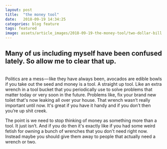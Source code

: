 ```yaml
---
layout: post
title:  "the money tool"
date:   2018-09-19 14:34:25
categories: blog feature
tags: featured
image: assets/article_images/2018-09-19-the-money-tool/two-dollar-bill.JPG
---
```


## Many of us including myself have been confused lately. So allow me to clear that up. 
<br />
Politics are a mess — like they have always been, avocados are edible bowls if you take out the seed and money is a tool. A straight up tool. Like an extra wrench in a tool bucket that you periodically use to solve problems that matter today or very soon in the future. Problems like, fix your brand new toilet that's now leaking all over your house. That wrench wasn’t really important until now. It's great if you have it handy and if you don’t then you’re up shit creek.

The point is we need to stop thinking of money as something more than a tool. It just isn’t. And if you do then it's exactly like if you had some weird fetish for owning a bunch of wrenches that you don't need right now. Instead maybe you should give them away to people that actually need a wrench or two.

<!-- #Mediator Formats and CSS features

Examples for different formats and css features

#Header Formats
#Header1
##Header2

#Blockquotes
>Lorem ipsum dolor sit amet, consetetur sadipscing elitr, sed diam nonumy eirmod tempor invidunt ut labore et dolore magna aliquyam erat, sed diam voluptua. At vero eos et accusam et justo duo dolores et ea rebum. Stet clita kasd gubergren, no sea takimata sanctus

#Lists
##orderd lists
1. one
2. two
3. three

##unorderd lists
- Apple
- Banana
- Plum

#Links
This is an [example link](http://example.com/ "With a Title").

#Combinations
>Lorem ipsum dolor sit amet, consetetur sadipscing elitr, sed diam nonumy eirmod tempor invidunt ut labore et dolore magna aliquyam erat, sed diam voluptua. At vero eos et accusam et justo duo dolores et ea rebum. Stet clita kasd gubergren, no sea takimata sanctus
>
> - Apple
> - Banana
> - Plum -->
